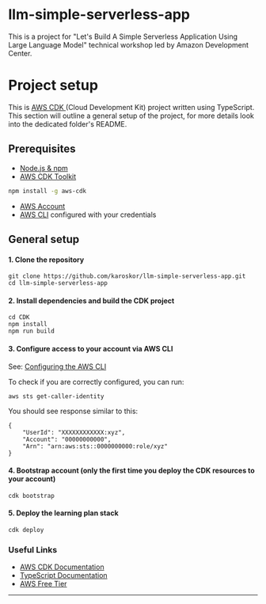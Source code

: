 # llm-simple-serverless-app

This is a project for "Let's Build A Simple Serverless Application Using Large Language Model" technical workshop led by Amazon Development Center.

# Project setup

This is [AWS CDK ](https://docs.aws.amazon.com/cdk/v2/guide/home.html) (Cloud Development Kit) project written using TypeScript. This section will outline a general setup of the project, for more details look into the dedicated folder's README.

## Prerequisites

- [Node.js & npm](https://nodejs.org/)
- [AWS CDK Toolkit](https://docs.aws.amazon.com/cdk/v2/guide/cli.html)

```sh
npm install -g aws-cdk
```

- [AWS Account](https://aws.amazon.com/premiumsupport/knowledge-center/create-and-activate-aws-account/)
- [AWS CLI](https://docs.aws.amazon.com/cli/latest/userguide/getting-started-install.html) configured with your credentials

## General setup

#### 1. Clone the repository

```
git clone https://github.com/karoskor/llm-simple-serverless-app.git
cd llm-simple-serverless-app
```

#### 2. Install dependencies and build the CDK project

```
cd CDK
npm install
npm run build
```

#### 3. Configure access to your account via AWS CLI

See: [Configuring the AWS CLI](https://docs.aws.amazon.com/cli/latest/userguide/cli-configure-quickstart.html)

To check if you are correctly configured, you can run:

```
aws sts get-caller-identity
```

You should see response similar to this:

```
{
    "UserId": "XXXXXXXXXXXX:xyz",
    "Account": "00000000000",
    "Arn": "arn:aws:sts::0000000000:role/xyz"
}
```

#### 4. Bootstrap account (only the first time you deploy the CDK resources to your account)

```
cdk bootstrap
```

#### 5. Deploy the learning plan stack

```
cdk deploy
```

### Useful Links

- [AWS CDK Documentation](https://docs.aws.amazon.com/cdk/v2/guide/home.html)
- [TypeScript Documentation](https://www.typescriptlang.org/docs/)
- [AWS Free Tier](https://aws.amazon.com/free/)

---
